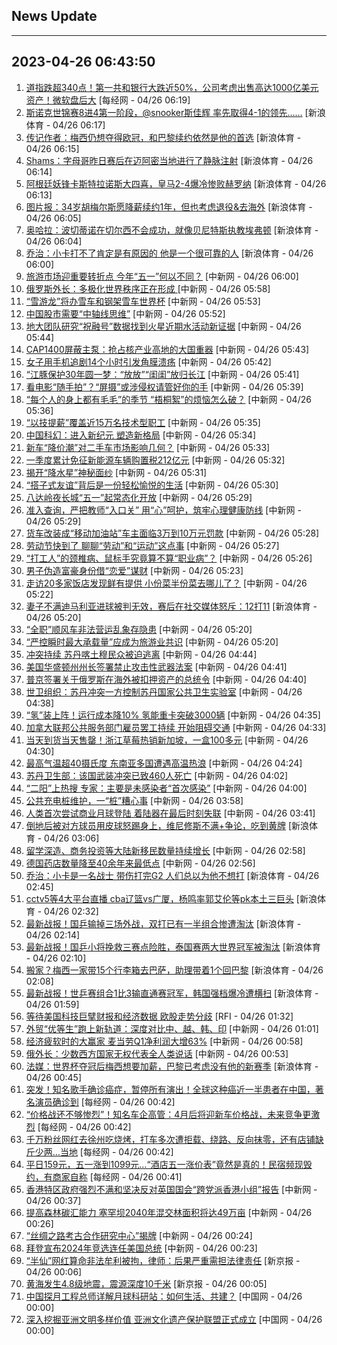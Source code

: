 ## News Update
---
2023-04-26 06:43:50
---
1. <a target="_blank" href="https://www.nbd.com.cn/articles/2023-04-26/2785534.html">道指跌超340点！第一共和银行大跌近50%，公司考虑出售高达1000亿美元资产！微软盘后大</a> [每经网 - 04/26 06:19]
2. <a target="_blank" href="https://k.sina.cn/article_6320391439_m178b9850f03300zgt3.html?from=sports&subch=osport">斯诺克世锦赛8进4第一阶段，@snooker斯佳辉 率先取得4-1的领先……</a> [新浪体育 - 04/26 06:17]
3. <a target="_blank" href="https://k.sina.cn/article_2018499075_784fda0302001n2pm.html?from=sports&subch=osport">传记作者：梅西仍想夺得欧冠，和巴黎续约依然是他的首选</a> [新浪体育 - 04/26 06:15]
4. <a target="_blank" href="https://k.sina.cn/article_2018499075_784fda0302001n2pl.html?from=sports&subch=osport">Shams：字母哥昨日赛后在迈阿密当地进行了静脉注射</a> [新浪体育 - 04/26 06:14]
5. <a target="_blank" href="https://k.sina.cn/article_7243168542_m1afb9fb1e001019zrm.html?from=sports&subch=global">阿根廷妖锋卡斯特拉诺斯大四喜，皇马2-4爆冷惨败赫罗纳</a> [新浪体育 - 04/26 06:13]
6. <a target="_blank" href="https://k.sina.cn/article_2018499075_784fda0302001n2pj.html?from=sports&subch=osport">图片报：34岁胡梅尔斯愿降薪续约1年，但也考虑退役&去海外</a> [新浪体育 - 04/26 06:05]
7. <a target="_blank" href="https://k.sina.cn/article_2018499075_784fda0302001n2pi.html?from=sports&subch=osport">奥哈拉：波切蒂诺在切尔西不会成功，就像贝尼特斯执教埃弗顿</a> [新浪体育 - 04/26 06:04]
8. <a target="_blank" href="https://k.sina.cn/article_2018499075_784fda0302001n2pg.html?from=sports&subch=osport">乔治：小卡打不了肯定是有原因的 他是一个很可靠的人</a> [新浪体育 - 04/26 06:00]
9. <a target="_blank" href="http://www.chinanews.com//kong/2023/04-26/9996977.shtml">旅游市场迎重要转折点 今年“五一”何以不同？</a> [中新网 - 04/26 06:00]
10. <a target="_blank" href="http://www.chinanews.com//gj/2023/04-26/9996976.shtml">俄罗斯外长：多极化世界秩序正在形成 </a> [中新网 - 04/26 05:58]
11. <a target="_blank" href="http://www.chinanews.com//ty/2023/04-26/9996974.shtml">“雪游龙”将办雪车和钢架雪车世界杯</a> [中新网 - 04/26 05:53]
12. <a target="_blank" href="http://www.chinanews.com//cj/2023/04-26/9996973.shtml">中国股市需要“中轴线思维”</a> [中新网 - 04/26 05:52]
13. <a target="_blank" href="http://www.chinanews.com//gn/2023/04-26/9996950.shtml">地大团队研究“祝融号”数据找到火星近期水活动新证据</a> [中新网 - 04/26 05:44]
14. <a target="_blank" href="http://www.chinanews.com//gn/2023/04-26/9996951.shtml">CAP1400屏蔽主泵：抢占核产业高地的大国重器</a> [中新网 - 04/26 05:43]
15. <a target="_blank" href="http://www.chinanews.com//sh/2023/04-26/9996952.shtml">女子用手机追剧14个小时引发角膜溃疡</a> [中新网 - 04/26 05:42]
16. <a target="_blank" href="http://www.chinanews.com//sh/2023/04-26/9996953.shtml">“江豚保护30年圆一梦：“放放”“闺闺”放归长江</a> [中新网 - 04/26 05:41]
17. <a target="_blank" href="http://www.chinanews.com//sh/2023/04-26/9996954.shtml">看电影“随手拍”？“屏摄”或涉侵权请管好你的手</a> [中新网 - 04/26 05:39]
18. <a target="_blank" href="http://www.chinanews.com//sh/2023/04-26/9996955.shtml">“每个人的身上都有毛毛”的季节 “梧桐絮”的烦恼怎么破？</a> [中新网 - 04/26 05:36]
19. <a target="_blank" href="http://www.chinanews.com//gn/2023/04-26/9996956.shtml">“以技提薪”覆盖近15万名技术型职工</a> [中新网 - 04/26 05:35]
20. <a target="_blank" href="http://www.chinanews.com//cul/2023/04-26/9996957.shtml">中国科幻：进入新纪元 塑造新格局</a> [中新网 - 04/26 05:34]
21. <a target="_blank" href="http://www.chinanews.com//cj/2023/04-26/9996958.shtml">新车“降价潮”对二手车市场影响几何？</a> [中新网 - 04/26 05:33]
22. <a target="_blank" href="http://www.chinanews.com//cj/2023/04-26/9996959.shtml">一季度累计免征新能源车辆购置税212亿元</a> [中新网 - 04/26 05:32]
23. <a target="_blank" href="http://www.chinanews.com//gn/2023/04-26/9996960.shtml">揭开“降水星”神秘面纱</a> [中新网 - 04/26 05:31]
24. <a target="_blank" href="http://www.chinanews.com//sh/2023/04-26/9996961.shtml">“搭子式友谊”背后是一份轻松愉悦的生活</a> [中新网 - 04/26 05:30]
25. <a target="_blank" href="http://www.chinanews.com//sh/2023/04-26/9996963.shtml">八达岭夜长城“五一”起常态化开放</a> [中新网 - 04/26 05:29]
26. <a target="_blank" href="http://www.chinanews.com//gn/2023/04-26/9996962.shtml">准入查询，严把教师“入口关” 用“心”呵护，筑牢心理健康防线</a> [中新网 - 04/26 05:29]
27. <a target="_blank" href="http://www.chinanews.com//sh/2023/04-26/9996964.shtml">货车改装成“移动加油站”车主面临3万到10万元罚款</a> [中新网 - 04/26 05:28]
28. <a target="_blank" href="http://www.chinanews.com//sh/2023/04-26/9996965.shtml">劳动节快到了 聊聊“劳动”和“运动”这点事</a> [中新网 - 04/26 05:27]
29. <a target="_blank" href="http://www.chinanews.com//sh/2023/04-26/9996966.shtml">“打工人”的颈椎病、鼠标手究竟算不算“职业病”？</a> [中新网 - 04/26 05:26]
30. <a target="_blank" href="http://www.chinanews.com//sh/2023/04-26/9996968.shtml">男子伪造富豪身份借“恋爱”谋财</a> [中新网 - 04/26 05:23]
31. <a target="_blank" href="http://www.chinanews.com//gn/2023/04-26/9996969.shtml">走访20多家饭店发现鲜有提供 小份菜半份菜去哪儿了？</a> [中新网 - 04/26 05:22]
32. <a target="_blank" href="https://k.sina.cn/article_2018499075_784fda0302001n2p3.html?from=sports&subch=osport">妻子不满迪马利亚进球被判无效，赛后在社交媒体怒斥：12打11</a> [新浪体育 - 04/26 05:20]
33. <a target="_blank" href="http://www.chinanews.com//sh/2023/04-26/9996970.shtml">“全职”顺风车非法营运乱象存隐患</a> [中新网 - 04/26 05:20]
34. <a target="_blank" href="http://www.chinanews.com//sh/2023/04-26/9996971.shtml">“严控瞬时最大承载量”应成为旅游业共识</a> [中新网 - 04/26 05:20]
35. <a target="_blank" href="http://www.chinanews.com//gj/2023/04-26/9996949.shtml">冲突持续 苏丹喀土穆民众被迫逃离</a> [中新网 - 04/26 04:44]
36. <a target="_blank" href="http://www.chinanews.com//kong/2023/04-26/9996948.shtml">美国华盛顿州州长签署禁止攻击性武器法案</a> [中新网 - 04/26 04:41]
37. <a target="_blank" href="http://www.chinanews.com//gj/2023/04-26/9996947.shtml">普京签署关于俄罗斯在海外被扣押资产的总统令</a> [中新网 - 04/26 04:40]
38. <a target="_blank" href="http://www.chinanews.com//gj/2023/04-26/9996946.shtml">世卫组织：苏丹冲突一方控制苏丹国家公共卫生实验室</a> [中新网 - 04/26 04:38]
39. <a target="_blank" href="http://www.chinanews.com//cj/2023/04-26/9996944.shtml">“氢”装上阵！运行成本降10% 氢能重卡突破3000辆</a> [中新网 - 04/26 04:35]
40. <a target="_blank" href="http://www.chinanews.com//gj/2023/04-26/9996943.shtml">加拿大联邦公共服务部门雇员罢工持续 开始阻碍交通</a> [中新网 - 04/26 04:33]
41. <a target="_blank" href="http://www.chinanews.com//cj/2023/04-26/9996942.shtml">当天到货当天售罄！浙江草莓热销新加坡，一盒100多元</a> [中新网 - 04/26 04:30]
42. <a target="_blank" href="http://www.chinanews.com//gj/2023/04-26/9996939.shtml">最高气温超40摄氏度 东南亚多国遭遇高温热浪</a> [中新网 - 04/26 04:24]
43. <a target="_blank" href="http://www.chinanews.com//gj/2023/04-26/9996938.shtml">苏丹卫生部：该国武装冲突已致460人死亡</a> [中新网 - 04/26 04:02]
44. <a target="_blank" href="http://www.chinanews.com//sh/2023/04-26/9996937.shtml">“二阳”上热搜 专家：主要是未感染者“首次感染”</a> [中新网 - 04/26 04:00]
45. <a target="_blank" href="http://www.chinanews.com//cj/2023/04-26/9996936.shtml">公共充电桩维护，一“桩”糟心事</a> [中新网 - 04/26 03:58]
46. <a target="_blank" href="http://www.chinanews.com//cj/2023/04-26/9996935.shtml">人类首次尝试商业月球登陆 着陆器在最后时刻失联</a> [中新网 - 04/26 03:41]
47. <a target="_blank" href="https://k.sina.cn/article_2018499075_784fda0302001n2o5.html?from=sports&subch=osport">倒地后被对方球员用皮球怒踢身上，维尼修斯不满+争论，吃到黄牌</a> [新浪体育 - 04/26 03:06]
48. <a target="_blank" href="http://www.chinanews.com//hr/2023/04-26/9996932.shtml">留学深造、商务投资等大陆新移民数量持续增长</a> [中新网 - 04/26 02:58]
49. <a target="_blank" href="http://www.chinanews.com//gj/2023/04-26/9996931.shtml">德国药店数量降至40余年来最低点</a> [中新网 - 04/26 02:56]
50. <a target="_blank" href="https://k.sina.cn/article_2018499075_784fda0302001n2nx.html?from=sports&subch=osport">乔治：小卡是一名战士 带伤打完G2 人们总以为他不想打</a> [新浪体育 - 04/26 02:45]
51. <a target="_blank" href="https://k.sina.cn/article_1685707867_6479dc5b00101aduw.html?from=sports&subch=cba">cctv5等4大平台直播 cba辽篮vs广厦，杨鸣率郭艾伦等pk本土三巨头</a> [新浪体育 - 04/26 02:32]
52. <a target="_blank" href="https://k.sina.cn/article_3181157500_bd9c9c7c00101nifm.html?from=sports&subch=pingpang">最新战报！国乒输掉三场外战，双打已有一半组合惨遭淘汰</a> [新浪体育 - 04/26 02:14]
53. <a target="_blank" href="https://k.sina.cn/article_3181157500_bd9c9c7c00101nifl.html?from=sports&subch=pingpang">最新战报！国乒小将挽救三赛点险胜，泰国赛两大世界冠军被淘汰</a> [新浪体育 - 04/26 02:10]
54. <a target="_blank" href="https://k.sina.cn/article_2018499075_784fda0302001n2np.html?from=sports&subch=osport">搬家？梅西一家带15个行李箱去巴萨，助理带着1个回巴黎</a> [新浪体育 - 04/26 02:08]
55. <a target="_blank" href="https://k.sina.cn/article_3181157500_bd9c9c7c02701nifj.html?from=sports&subch=osport">最新战报！世乒赛组合1比3输直通赛冠军，韩国强档爆冷遭横扫</a> [新浪体育 - 04/26 01:59]
56. <a target="_blank" href="https://www.rfi.fr/cn/%E5%9B%BD%E9%99%85%E6%8A%A5%E9%81%93/20230425-%E6%8B%9C%E7%99%BB%E6%8B%9A%E8%BF%9E%E4%BB%BB-%E9%AB%98%E9%BE%84-%E7%BB%8F%E6%B5%8E%E8%A1%A8%E7%8E%B0%E4%B8%8E%E5%B7%9D%E6%99%AE%E9%83%BD%E6%88%90%E6%8C%91%E6%88%98">等待美国科技巨擘财报和经济数据  欧股走势分歧</a> [RFI - 04/26 01:32]
57. <a target="_blank" href="http://www.chinanews.com//cj/2023/04-26/9996930.shtml">外贸“优等生”跑上新轨道：深度对比中、越、韩、印</a> [中新网 - 04/26 01:01]
58. <a target="_blank" href="http://www.chinanews.com//cj/2023/04-26/9996929.shtml">经济疲软时的大赢家 麦当劳Q1净利润大增63%</a> [中新网 - 04/26 00:58]
59. <a target="_blank" href="http://www.chinanews.com//gj/2023/04-26/9996928.shtml">俄外长：少数西方国家无权代表全人类说话</a> [中新网 - 04/26 00:53]
60. <a target="_blank" href="https://k.sina.cn/article_2018499075_784fda0302001n2n2.html?from=sports&subch=osport">法媒：世界杯夺冠后梅西想要加薪，巴黎已考虑没有他的新赛季</a> [新浪体育 - 04/26 00:45]
61. <a target="_blank" href="https://www.nbd.com.cn/articles/2023-04-26/2785337.html">突发！知名歌手确诊癌症，暂停所有演出！全球这种癌近一半患者在中国，著名演员确诊到</a> [每经网 - 04/26 00:42]
62. <a target="_blank" href="https://www.nbd.com.cn/articles/2023-04-26/2785336.html">“价格战还不够惨烈”！知名车企高管：4月后将迎新车价格战，未来竞争更激烈</a> [每经网 - 04/26 00:42]
63. <a target="_blank" href="https://www.nbd.com.cn/articles/2023-04-26/2785334.html">千万粉丝网红去徐州吃烧烤，打车多次遭拒载、绕路、反向抹零，还有店铺缺斤少两…当地</a> [每经网 - 04/26 00:42]
64. <a target="_blank" href="https://www.nbd.com.cn/articles/2023-04-26/2785333.html">平日159元，五一涨到1099元…“酒店五一涨价表”竟然是真的！民宿频现毁约，有商家自称</a> [每经网 - 04/26 00:41]
65. <a target="_blank" href="http://www.chinanews.com//dwq/2023/04-26/9996926.shtml">香港特区政府强烈不满和坚决反对英国国会“跨党派香港小组”报告</a> [中新网 - 04/26 00:37]
66. <a target="_blank" href="http://www.chinanews.com//gn/2023/04-26/9996923.shtml">提高森林碳汇能力 塞罕坝2040年混交林面积将达49万亩</a> [中新网 - 04/26 00:26]
67. <a target="_blank" href="http://www.chinanews.com//gn/2023/04-26/9996922.shtml">“丝绸之路考古合作研究中心”揭牌</a> [中新网 - 04/26 00:24]
68. <a target="_blank" href="http://www.chinanews.com//gj/2023/04-26/9996921.shtml">拜登宣布2024年竞选连任美国总统</a> [中新网 - 04/26 00:23]
69. <a target="_blank" href="https://www.bjnews.com.cn/detail-1682462246169476.html">“半仙”网红算命非法牟利被拘，律师：后果严重需担法律责任</a> [新京报 - 04/26 00:06]
70. <a target="_blank" href="https://www.bjnews.com.cn/detail-168243811514122.html">黄海发生4.8级地震，震源深度10千米</a> [新京报 - 04/26 00:05]
71. <a target="_blank" href="http://news.china.com.cn/2023-04/26/content_85254102.shtml">中国探月工程总师详解月球科研站：如何生活、共建？</a> [中国网 - 04/26 00:00]
72. <a target="_blank" href="http://news.china.com.cn/2023-04/26/content_85254157.shtml">深入挖掘亚洲文明多样价值 亚洲文化遗产保护联盟正式成立</a> [中国网 - 04/26 00:00]

